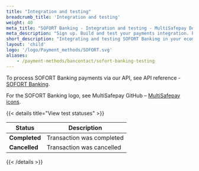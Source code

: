 ```yaml
---
title: "Integration and testing"
breadcrumb_title: 'Integration and testing'
weight: 40
meta_title: "SOFORT Banking - Integration and testing - MultiSafepay Docs"
meta_description: "Sign up. Build and test your payments integration. Explore our products and services. Use our API reference, SDKs, and wrappers. Get support."
short_description: "Integrating and testing SOFORT Banking in your ecommerce platform"
layout: 'child'
logo: '/logo/Payment_methods/SOFORT.svg'
aliases:
    - /payment-methods/bancontact/sofort-banking-testing
---
```


To process SOFORT Banking payments via our API, see API reference - [SOFORT Banking](/api/#sofort).

For the SOFORT Banking logo, see MultiSafepay GitHub – [MultiSafepay icons](https://github.com/MultiSafepay/MultiSafepay-icons).

{{< details title="View test statuses" >}}

| Status    | Description              |
| --------- | ------------------------ |
| **Completed** | Transaction was completed |
| **Cancelled** | Transaction was cancelled |

{{< /details >}}